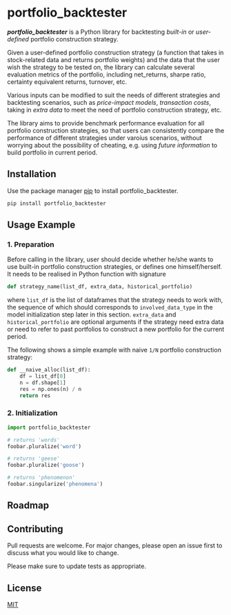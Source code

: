 # portfolio_backtester

***portfolio_backtester*** is a Python library for backtesting *built-in* or *user-defined* portfolio construction strategy.


Given a user-defined portfolio construction strategy (a function that takes in stock-related data and returns portfolio weights) and
the data that the user wish the strategy to be tested on, the library can calculate several evaluation metrics of the portfolio, including
net_returns, sharpe ratio, certainty equivalent returns, turnover, etc.

Various inputs can be modified to suit the needs of different strategies and backtesting scenarios, such as *price-impact models*,
*transaction costs*, taking in *extra data* to meet the need of portfolio construction strategy, etc.

The library aims to provide benchmark performance evaluation for all portfolio construction
strategies, so that users can consistently compare the performance of different strategies
under varoius scenarios, without worrying about the possibility of cheating, e.g. using *future information* 
to build portfolio in current period. 
## Installation

Use the package manager [pip](https://pip.pypa.io/en/stable/) to install portfolio_backtester.

```bash
pip install portfolio_backtester
```

## Usage Example
### 1. Preparation

Before calling in the library, user should decide whether he/she wants to use built-in portfolio construction strategies, or 
defines one himself/herself. It needs to be realised in Python function with signature
```python
def strategy_name(list_df, extra_data, historical_portfolio)
```
where `list_df` is the list of dataframes that the strategy needs to work with, the sequence of which
should corresponds to `involved_data_type` in the model initialization step later in this section.
`extra_data` and `historical_portfolio` are optional arguments if the strategy need extra data
or need to refer to past portfolios to construct a new portfolio for the current period.

The following shows a simple example with naive `1/N` portfolio construction strategy:
```python
def __naive_alloc(list_df):
    df = list_df[0]
    n = df.shape[1]
    res = np.ones(n) / n
    return res
```



### 2. Initialization

```python
import portfolio_backtester

# returns 'words'
foobar.pluralize('word')

# returns 'geese'
foobar.pluralize('goose')

# returns 'phenomenon'
foobar.singularize('phenomena')
```

## Roadmap
## Contributing
Pull requests are welcome. For major changes, please open an issue first to discuss what you would like to change.

Please make sure to update tests as appropriate.

## License
[MIT](https://choosealicense.com/licenses/mit/)